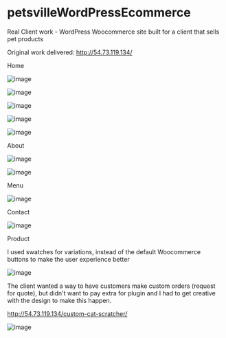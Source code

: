 # petsvilleWordPressEcommerce

Real Client work - WordPress Woocommerce site built for a client that sells pet products

Original work delivered: http://54.73.119.134/

Home

![image](https://user-images.githubusercontent.com/68548733/166810655-6b0eeb98-31f5-43da-aeae-677c93d0ab8d.png)

![image](https://user-images.githubusercontent.com/68548733/166811127-91ea0eb3-7b4c-4af8-97ae-bc66591349ef.png)

![image](https://user-images.githubusercontent.com/68548733/166811183-db671d1c-b07e-4f3e-b1a4-f5ab0da3680d.png)

![image](https://user-images.githubusercontent.com/68548733/166811264-466dd132-e8b6-48bd-8d1b-a85eddf8786b.png)

![image](https://user-images.githubusercontent.com/68548733/166811357-c3b03901-6480-4b9a-9315-82b72b59aeeb.png)

About

![image](https://user-images.githubusercontent.com/68548733/166811700-a18c5827-8f59-4fcb-9c97-beb66562b82d.png)

![image](https://user-images.githubusercontent.com/68548733/166811787-ff4712a8-7d9d-4b23-975b-de692af65b31.png)

Menu

![image](https://user-images.githubusercontent.com/68548733/166812346-33e86338-67a7-4a8b-80ec-48df8c4c7557.png)

Contact

![image](https://user-images.githubusercontent.com/68548733/166812759-6f9ca11c-6e0a-4577-acb5-1c7421b35234.png)

Product

I used swatches for variations, instead of the default Woocommerce buttons to make the user experience better

![image](https://user-images.githubusercontent.com/68548733/166813007-02ca8955-f63a-47a1-9b4f-8f95e2b658b1.png)


The client wanted a way to have customers make custom orders (request for quote), but didn't want to pay extra for plugin and 
I had to get creative with the design to make this happen.

http://54.73.119.134/custom-cat-scratcher/

![image](https://user-images.githubusercontent.com/68548733/166812655-979d4420-d82b-4613-94ad-ab7aa09ff5a6.png)

